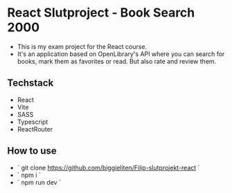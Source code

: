 # React Slutproject - Book Search 2000

- This is my exam project for the React course.
- It's an application based on OpenLibrary's API where you can search for books, mark them as favorites or read. But also rate and review them.

## Techstack

- React
- Vite
- SASS
- Typescript
- ReactRouter

## How to use
- ´ git clone https://github.com/biggieliten/Filip-slutprojekt-react ´
- ´ npm i ´
- ´ npm run dev ´




